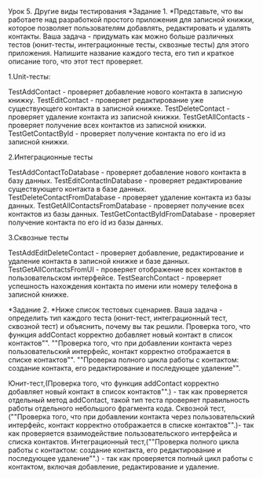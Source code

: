 Урок 5. Другие виды тестирования
*Задание 1.
*Представьте, что вы работаете над разработкой простого приложения для записной книжки,
которое позволяет пользователям добавлять, редактировать и удалять контакты. 
Ваша задача - придумать как можно больше различных тестов (юнит-тесты, интеграционные тесты, сквозные тесты)
для этого приложения. 
Напишите название каждого теста, его тип и краткое описание того, что этот тест проверяет.

1.Unit-тесты:

TestAddContact - проверяет добавление нового контакта в записную книжку.
TestEditContact - проверяет редактирование уже существующего контакта в записной книжке.
TestDeleteContact - проверяет удаление контакта из записной книжки.
TestGetAllContacts - проверяет получение всех контактов из записной книжки.
TestGetContactById - проверяет получение контакта по его id из записной книжки.

2.Интеграционные тесты

TestAddContactToDatabase - проверяет добавление нового контакта в базу данных.
TestEditContactInDatabase - проверяет редактирование существующего контакта в базе данных.
TestDeleteContactFromDatabase - проверяет удаление контакта из базы данных.
TestGetAllContactsFromDatabase - проверяет получение всех контактов из базы данных.
TestGetContactByIdFromDatabase - проверяет получение контакта по его id из базы данных.

3.Сквозные тесты

TestAddEditDeleteContact - проверяет добавление, редактирование и удаление контакта в записной книжке и базе данных.
TestGetAllContactsFromUI - проверяет отображение всех контактов в пользовательском интерфейсе.
TestSearchContact - проверяет успешность нахождения контакта по имени или номеру телефона в записной книжке.

*Задание 2.
*Ниже список тестовых сценариев. Ваша задача - определить тип каждого теста 
(юнит-тест, интеграционный тест, сквозной тест) и объяснить, почему вы так решили. 
Проверка того, что функция addContact корректно добавляет новый контакт в список контактов"". 
""Проверка того, что при добавлении контакта через пользовательский интерфейс, 
контакт корректно отображается в списке контактов"". 
""Проверка полного цикла работы с контактом: создание контакта, его редактирование и последующее удаление"".

Юнит-тест,(Проверка того, что функция addContact корректно добавляет новый контакт в список контактов"".) - 
так как проверяется отдельный метод addContact, такой тип теста проверяет правильность работы отдельного небольшого фрагмента кода.
Сквозной тест,(""Проверка того, что при добавлении контакта через пользовательский интерфейс,
контакт корректно отображается в списке контактов"".)- 
так как проверяется взаимодействие пользовательского интерфейса и списка контактов.
Интеграционный тест,(""Проверка полного цикла работы с контактом: создание контакта, его редактирование и последующее удаление"".) -
так как проверяется полный цикл работы с контактом, включая добавление, редактирование и удаление.
